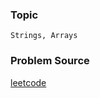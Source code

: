### Topic

    Strings, Arrays

### Problem Source

[leetcode](https://leetcode.com/problems/minimum-index-sum-of-two-lists/#/description)
